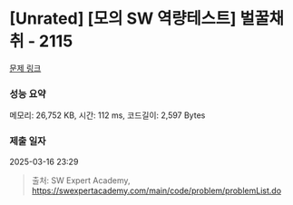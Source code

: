 # [Unrated] [모의 SW 역량테스트] 벌꿀채취 - 2115 

[문제 링크](https://swexpertacademy.com/main/code/problem/problemDetail.do?contestProbId=AV5V4A46AdIDFAWu) 

### 성능 요약

메모리: 26,752 KB, 시간: 112 ms, 코드길이: 2,597 Bytes

### 제출 일자

2025-03-16 23:29



> 출처: SW Expert Academy, https://swexpertacademy.com/main/code/problem/problemList.do